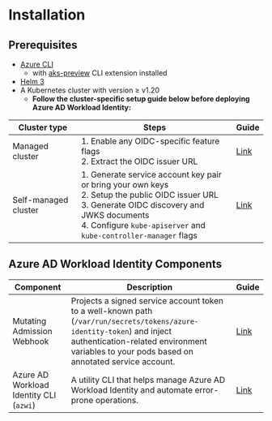 # Installation

## Prerequisites

*   [Azure CLI][1]
    *   with [aks-preview][7] CLI extension installed
*   [Helm 3][2]
*   A Kubernetes cluster with version ≥ v1.20
    *   **Follow the cluster-specific setup guide below before deploying Azure AD Workload Identity:**

| Cluster type         | Steps                                                                                                                                                                                                                    | Guide     |
| -------------------- | ------------------------------------------------------------------------------------------------------------------------------------------------------------------------------------------------------------------------ | --------- |
| Managed cluster      | 1. Enable any OIDC-specific feature flags<br>2. Extract the OIDC issuer URL                                                                                                                                              | [Link][3] |
| Self-managed cluster | 1. Generate service account key pair or bring your own keys<br>2. Setup the public OIDC issuer URL<br>3. Generate OIDC discovery and JWKS documents<br>4. Configure `kube-apiserver` and `kube-controller-manager` flags | [Link][4] |

## Azure AD Workload Identity Components

| Component                               | Description                                                                                                                                                                                                            | Guide     |
| --------------------------------------- | ---------------------------------------------------------------------------------------------------------------------------------------------------------------------------------------------------------------------- | --------- |
| Mutating Admission Webhook              | Projects a signed service account token to a well-known path (`/var/run/secrets/tokens/azure-identity-token`) and inject authentication-related environment variables to your pods based on annotated service account. | [Link][5] |
| Azure AD Workload Identity CLI (`azwi`) | A utility CLI that helps manage Azure AD Workload Identity and automate error-prone operations.                                                                                                                        | [Link][6] |

[1]: https://docs.microsoft.com/en-us/cli/azure/install-azure-cli

[2]: https://helm.sh/docs/intro/install/

[3]: ./installation/managed-clusters.md

[4]: ./installation/self-managed-clusters.md

[5]: ./installation/mutating-admission-webhook.md

[6]: ./installation/azwi.md

[7]: https://github.com/Azure/azure-cli-extensions/tree/main/src/aks-preview
